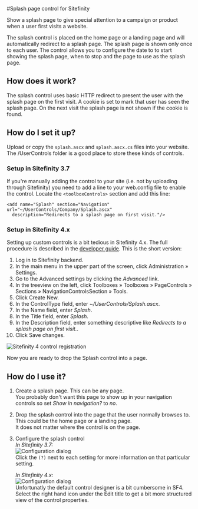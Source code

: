 #Splash page control for Sitefinity

Show a splash page to give special attention to a campaign or product when a user first visits a website.

The splash control is placed on the home page or a landing page and will automatically redirect to a splash page. The splash page is shown only once to each user. 
The control allows you to configure the date to to start showing the splash page, when to stop and the page to use as the splash page.

## How does it work?
The splash control uses basic HTTP redirect to present the user with the splash page on the first visit. A cookie is set to mark that user has seen the splash page. On the next visit the splash page is not shown if the cookie is found.

## How do I set it up?

Upload or copy the `splash.ascx` and `splash.ascx.cs` files into your website. The /UserControls folder is a good place to store these kinds of controls.

### Setup in Sitefinity 3.7
If you're manually adding the control to your site (i.e. not by uploading through Sitefinity) you need to add a line to your web.config file to enable the control. 
Locate the `<toolboxControls>` section and add this line:

    <add name="Splash" section="Navigation" url="~/UserControls/Company/Splash.ascx" 
      description="Redirects to a splash page on first visit."/>
      
### Setup in Sitefinity 4.x
Setting up custom controls is a bit tedious in Sitefinity 4.x. The full procedure is described in the [developer guide](http://www.sitefinity.com/40/help/developers-guide/sitefinity-essentials-controls-adding-controls-to-the-toolbox.html). This is the short version:

1. Log in to Sitefinity backend.
1. In the main menu in the upper part of the screen, click Administration » Settings.
1. Go to the Advanced settings by clicking the *Advanced* link.
1. In the treeview on the left, click Toolboxes » Toolboxes » PageControls » Sections » NavigationControlsSection » Tools.
1. Click Create New.
1. In the ControlType field, enter *~/UserControls/Splash.ascx*.
1. In the Name field, enter *Splash*.
1. In the Title field, enter *Splash*.
1. In the Description field, enter something descriptive like *Redirects to a splash page on first visit.*.
1. Click Save changes.

![Sitefinity 4 control registration](https://github.com/alanta/sitefinity-splash/wiki/images/sf4-create-control2.png)  

Now you are ready to drop the Splash control into a page.

## How do I use it?

1. Create a splash page. This can be any page.  
   You probably don't want this page to show up in your navigation controls so set *Show in navigation?* to *no*.
2. Drop the splash control into the page that the user normally browses to. This could be the home page or a landing page.  
   It does not matter where the control is on the page.
3. Configure the splash control  
   _In Sitefinity 3.7:_  
   ![Configuration dialog](https://github.com/alanta/sitefinity-splash/wiki/images/configure.png)  
   Click the `(?)` next to each setting for more information on that particular setting.
   
   _In Sitefinity 4.x:_  
   ![Configuration dialog](https://github.com/alanta/sitefinity-splash/wiki/images/sf4-configure.png)    
   Unfortunatly the default control designer is a bit cumbersome in SF4. Select the right hand icon under the Edit title to get a bit more structured view of the control properties.
